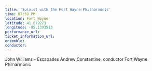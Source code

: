 ```yaml
---
title: 'Soloist with the Fort Wayne Philharmonic'
time: 07:59 PM
location: Fort Wayne
latitude: 41.079273
longitude: -85.1393513
performance_url: 
ticket_information_url: 
ensemble: 
conductor: 
---
```

John Williams - Escapades
Andrew Constantine, conductor
Fort Wayne Philharmonic